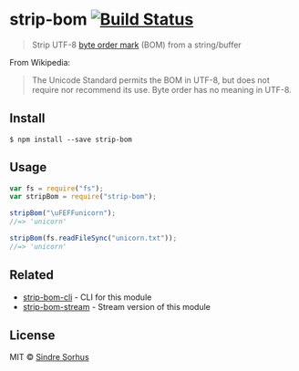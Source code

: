 # strip-bom [![Build Status](https://travis-ci.org/sindresorhus/strip-bom.svg?branch=master)](https://travis-ci.org/sindresorhus/strip-bom)

> Strip UTF-8 [byte order mark](http://en.wikipedia.org/wiki/Byte_order_mark#UTF-8) (BOM) from a string/buffer

From Wikipedia:

> The Unicode Standard permits the BOM in UTF-8, but does not require nor recommend its use. Byte order has no meaning in UTF-8.

## Install

```
$ npm install --save strip-bom
```

## Usage

```js
var fs = require("fs");
var stripBom = require("strip-bom");

stripBom("\uFEFFunicorn");
//=> 'unicorn'

stripBom(fs.readFileSync("unicorn.txt"));
//=> 'unicorn'
```

## Related

- [strip-bom-cli](https://github.com/sindresorhus/strip-bom-cli) - CLI for this module
- [strip-bom-stream](https://github.com/sindresorhus/strip-bom-stream) - Stream version of this module

## License

MIT © [Sindre Sorhus](http://sindresorhus.com)
